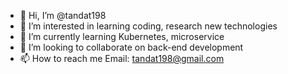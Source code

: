 - 👋 Hi, I’m @tandat198
- 👀 I’m interested in learning coding, research new technologies
- 🌱 I’m currently learning Kubernetes, microservice
- 💞️ I’m looking to collaborate on back-end development
- 📫 How to reach me
    Email: tandat198@gmail.com

<!---
tandat198/tandat198 is a ✨ special ✨ repository because its `README.md` (this file) appears on your GitHub profile.
You can click the Preview link to take a look at your changes.
--->
